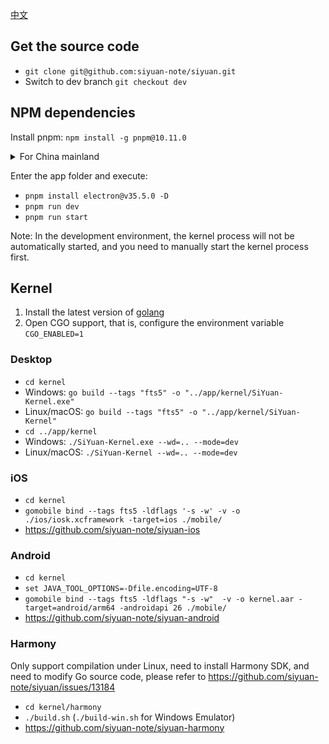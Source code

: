 [中文](CONTRIBUTING_zh_CN.md)

## Get the source code

* `git clone git@github.com:siyuan-note/siyuan.git`
* Switch to dev branch `git checkout dev`

## NPM dependencies

Install pnpm: `npm install -g pnpm@10.11.0`

<details>
<summary>For China mainland</summary>

Set the Electron mirror environment variable and install Electron:

* macOS/Linux: `ELECTRON_MIRROR=https://npmmirror.com/mirrors/electron/ pnpm install electron@v35.5.0 -D`
* Windows:
  * `SET ELECTRON_MIRROR=https://npmmirror.com/mirrors/electron/`
  * `pnpm install electron@v35.5.0 -D`

NPM mirror:

* Use npmmirror China mirror repository `pnpm --registry https://registry.npmmirror.com/ i`
* Revert to using official repository `pnpm --registry https://registry.npmjs.org i`
</details>

Enter the app folder and execute:

* `pnpm install electron@v35.5.0 -D`
* `pnpm run dev`
* `pnpm run start`

Note: In the development environment, the kernel process will not be automatically started, and you need to manually start the kernel process first.

## Kernel

1. Install the latest version of [golang](https://go.dev/)
2. Open CGO support, that is, configure the environment variable `CGO_ENABLED=1`

### Desktop

* `cd kernel`
* Windows: `go build --tags "fts5" -o "../app/kernel/SiYuan-Kernel.exe"`
* Linux/macOS: `go build --tags "fts5" -o "../app/kernel/SiYuan-Kernel"`
* `cd ../app/kernel`
* Windows: `./SiYuan-Kernel.exe --wd=.. --mode=dev`
* Linux/macOS: `./SiYuan-Kernel --wd=.. --mode=dev`

### iOS

* `cd kernel`
* `gomobile bind --tags fts5 -ldflags '-s -w' -v -o ./ios/iosk.xcframework -target=ios ./mobile/`
* https://github.com/siyuan-note/siyuan-ios

### Android

* `cd kernel`
* `set JAVA_TOOL_OPTIONS=-Dfile.encoding=UTF-8`
* `gomobile bind --tags fts5 -ldflags "-s -w"  -v -o kernel.aar -target=android/arm64 -androidapi 26 ./mobile/`
* https://github.com/siyuan-note/siyuan-android

### Harmony

Only support compilation under Linux, need to install Harmony SDK, and need to modify Go source code, please refer to https://github.com/siyuan-note/siyuan/issues/13184

* `cd kernel/harmony`
* `./build.sh` (`./build-win.sh` for Windows Emulator)
* https://github.com/siyuan-note/siyuan-harmony
